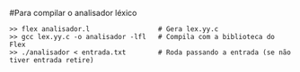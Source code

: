 #Para compilar o analisador léxico

```
>> flex analisador.l                 # Gera lex.yy.c
>> gcc lex.yy.c -o analisador -lfl   # Compila com a biblioteca do Flex
>> ./analisador < entrada.txt        # Roda passando a entrada (se não tiver entrada retire)
```
